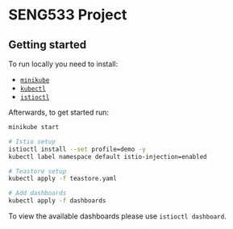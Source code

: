 # SENG533 Project

## Getting started

To run locally you need to install:

- [`minikube`](https://minikube.sigs.k8s.io/docs/start/?arch=%2Flinux%2Fx86-64%2Fstable%2Fbinary+download)
- [`kubectl`](https://kubernetes.io/releases/download/)
- [`istioctl`](https://istio.io/latest/docs/setup/getting-started/)

Afterwards, to get started run:

```bash
minikube start

# Istio setup
istioctl install --set profile=demo -y
kubectl label namespace default istio-injection=enabled

# Teastore setup
kubectl apply -f teastore.yaml

# Add dashboards
kubectl apply -f dashboards
```

To view the available dashboards please use `istioctl dashboard`.
